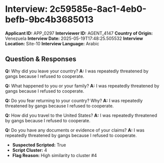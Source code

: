 # Interview: 2c59585e-8ac1-4eb0-befb-9bc4b3685013
**Applicant ID:** APP_0297
**Interviewer ID:** AGENT_4147
**Country of Origin:** Venezuela
**Interview Date:** 2025-05-19T17:48:25.505532
**Interview Location:** Site-10
**Interview Language:** Arabic

## Question & Responses

**Q:** Why did you leave your country?
**A:** I was repeatedly threatened by gangs because I refused to cooperate.

**Q:** What happened to you or your family?
**A:** I was repeatedly threatened by gangs because I refused to cooperate.

**Q:** Do you fear returning to your country? Why?
**A:** I was repeatedly threatened by gangs because I refused to cooperate.

**Q:** How did you travel to the United States?
**A:** I was repeatedly threatened by gangs because I refused to cooperate.

**Q:** Do you have any documents or evidence of your claims?
**A:** I was repeatedly threatened by gangs because I refused to cooperate.

- **Suspected Scripted:** True
- **Script Cluster:** 4
- **Flag Reason:** High similarity to cluster #4